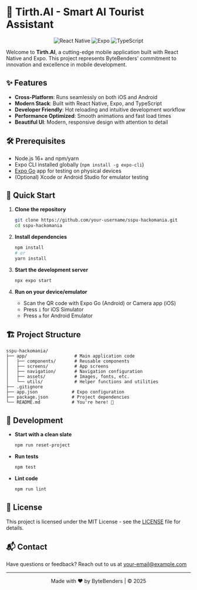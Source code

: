 # 🚀 Tirth.AI - Smart AI Tourist Assistant

<div align="center">
  <img src="https://img.shields.io/badge/React_Native-20232A?style=for-the-badge&logo=react&logoColor=61DAFB" alt="React Native" />
  <img src="https://img.shields.io/badge/Expo-1B1F23?style=for-the-badge&logo=expo&logoColor=white" alt="Expo" />
  <img src="https://img.shields.io/badge/TypeScript-007ACC?style=for-the-badge&logo=typescript&logoColor=white" alt="TypeScript" />
</div>

Welcome to **Tirth.AI**, a cutting-edge mobile application built with React Native and Expo. This project represents ByteBenders' commitment to innovation and excellence in mobile development.

## ✨ Features

- **Cross-Platform**: Runs seamlessly on both iOS and Android
- **Modern Stack**: Built with React Native, Expo, and TypeScript
- **Developer Friendly**: Hot reloading and intuitive development workflow
- **Performance Optimized**: Smooth animations and fast load times
- **Beautiful UI**: Modern, responsive design with attention to detail

## 🛠️ Prerequisites

- Node.js 16+ and npm/yarn
- Expo CLI installed globally (`npm install -g expo-cli`)
- [Expo Go](https://expo.dev/client) app for testing on physical devices
- (Optional) Xcode or Android Studio for emulator testing

## 🚀 Quick Start

1. **Clone the repository**
   ```bash
   git clone https://github.com/your-username/sspu-hackomania.git
   cd sspu-hackomania
   ```

2. **Install dependencies**
   ```bash
   npm install
   # or
   yarn install
   ```

3. **Start the development server**
   ```bash
   npx expo start
   ```

4. **Run on your device/emulator**
   - Scan the QR code with Expo Go (Android) or Camera app (iOS)
   - Press `i` for iOS Simulator
   - Press `a` for Android Emulator

## 🏗️ Project Structure

```
sspu-hackomania/
├── app/                  # Main application code
│   ├── components/       # Reusable components
│   ├── screens/          # App screens
│   ├── navigation/       # Navigation configuration
│   ├── assets/           # Images, fonts, etc.
│   └── utils/            # Helper functions and utilities
├── .gitignore
├── app.json             # Expo configuration
├── package.json         # Project dependencies
└── README.md            # You're here! 👋
```

## 🔧 Development

- **Start with a clean slate**
  ```bash
  npm run reset-project
  ```

- **Run tests**
  ```bash
  npm test
  ```

- **Lint code**
  ```bash
  npm run lint
  ```

## 📜 License

This project is licensed under the MIT License - see the [LICENSE](LICENSE) file for details.

## 📬 Contact

Have questions or feedback? Reach out to us at [your-email@example.com](mailto:anmolmahobiya092@gmail.com)

---

<div align="center">
  Made with ❤️ by ByteBenders | © 2025
</div>
